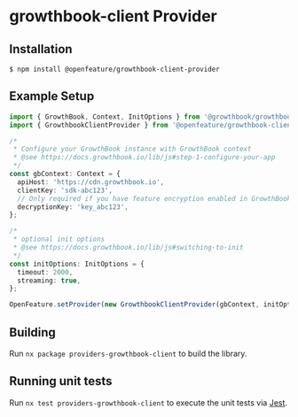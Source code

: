 # growthbook-client Provider

## Installation

```
$ npm install @openfeature/growthbook-client-provider
```

## Example Setup

```typescript
import { GrowthBook, Context, InitOptions } from '@growthbook/growthbook';
import { GrowthbookClientProvider } from '@openfeature/growthbook-client-provider';

/*
 * Configure your GrowthBook instance with GrowthBook context
 * @see https://docs.growthbook.io/lib/js#step-1-configure-your-app
 */
const gbContext: Context = {
  apiHost: 'https://cdn.growthbook.io',
  clientKey: 'sdk-abc123',
  // Only required if you have feature encryption enabled in GrowthBook
  decryptionKey: 'key_abc123',
};

/*
 * optional init options
 * @see https://docs.growthbook.io/lib/js#switching-to-init
 */
const initOptions: InitOptions = {
  timeout: 2000,
  streaming: true,
};

OpenFeature.setProvider(new GrowthbookClientProvider(gbContext, initOptions));
```

## Building

Run `nx package providers-growthbook-client` to build the library.

## Running unit tests

Run `nx test providers-growthbook-client` to execute the unit tests via [Jest](https://jestjs.io).
